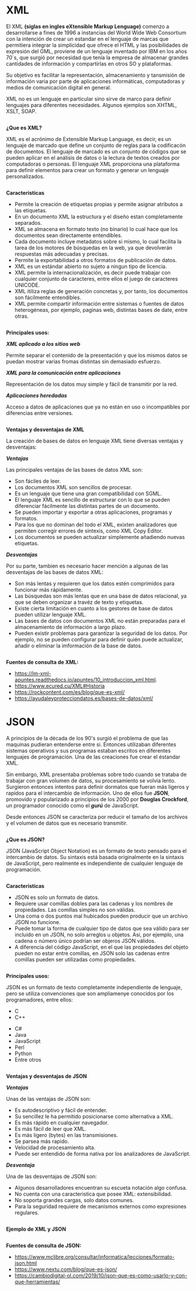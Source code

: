# XML
El XML __(siglas en ingles eXtensible Markup Lenguage)__  comenzo a desarrollarse a fines de 1996 a instancias del World Wide Web Consortium con la intención de crear un estandar en el lenguaje de marcas que permitiera integrar la simplicidad que ofrece el HTML y las posibilidades de expresión del GML, proviene de un lenguaje inventado por IBM en los años 70´s, que surgió por necesidad que tenía la empresa de almacenar grandes cantidades de información y compartirlas en otros SO y plataformas.

Su objetivo es facilitar la representación, almacenamiento y tansmisión de información varia por parte de aplicaciones informáticas, computadoras y medios de comunicación digital en general.

XML no es un lenguaje en particular sino sirve de marco para definir lenguajes para diferentes necesidades. Algunos ejemplos son XHTML, XSLT, SOAP.

<img src="https://blog.gosocket.net/wp-content/uploads/2015/03/Collection-of-XML-documents.png" alt="">

__¿Que es XML?__

XML es el acrónimo de Extensible Markup Language, es decir, es un lenguaje de marcado que define un conjunto de reglas para la codificacón de documentos.
El lenguaje de marcado es un conjunto de códigos que se pueden aplicar en el análisis de datos o la lectura de textos creados por computadoras o personas. El lenguaje XML proporciona una plataforma para definir elementos para crear un formato y generar un lenguaje personalizados.

<img src="https://tecnologia-facil.com/wp-content/uploads/2019/10/que-es-xml-1.jpg" alt="">

__Caracteristicas__

+ Permite la creación de etiquetas propias y permite asignar atributos a las etiquetas.
+ En un documento XML la estructura y el diseño estan completamente separados.
+ XML se almacena en formato texto (no binario) lo cual hace que los documentos sean directamente entendibles.
+ Cada documento incluye metadatos sobre si mismo, lo cual facilita la tarea de los motores de búsquedas en la web, ya que devolverán respuestas más adecuadas y precisas.
+ Permite la exportabilidad a otros formatos de publicación de datos.
+ XML es un estándar abierto no sujeto a ningun tipo de licencia.
+ XML permite la internacionalización, es decir puede trabajar con cualquier conjunto de caracteres, entre ellos el juego de caracteres UNICODE.
+ XML itiliza reglas de generación concretas y, por tanto, los documentos son fácilmente entendibles. 
+ XML permite compartir información entre sistemas o fuentes de datos heterogéneas, por ejemplo, paginas web, distintas bases de date, entre otras.

<img src="https://www.danysoft.com/wp-content/uploads/2018/08/XML-WEB-1-1500x430.jpg" alt="">

__Principales usos:__

__*XML aplicado a los sitios web*__

Permite separar el contenido de la presentación y que los mismos datos se puedan mostrar varias fromas distintas sin demasiado esfuerzo.

__*XML para la comunicación entre aplicaciones*__

Representación de los datos muy simple y fácil de transmitir por la red.

__*Aplicaciones heredadas*__

Acceso a datos de aplicaciones que ya no están en uso o incompatibles por diferencias entre versiones.

<img src="https://desarrolloweb.com/storage/tag_images/actual/l0Y74ZmHXhjCyoaFWL9edPW6tT07tqyyvoiLmyPU.png" alt="">

__Ventajas y desventajas de XML__

La creación de bases de datos en lenguaje XML tiene diversas ventajas y desventajas:

__*Ventajas*__

Las principales ventajas de las bases de datos XML son:

+ Son fáciles de leer.
+ Los documentos XML son sencillos de procesar.
+ Es un lenguaje que tiene una gran compatibilidad con SGML.
+ El lenguaje XML es sencillo de estructurar con lo que se pueden diferenciar fácilmente las distintas partes de un documento.
+ Se pueden importar y exportar a otras aplicaciones, programas y formatos.
+ Para los que no dominan del todo el XML, exixten analizadores que permiten corregir errores de sintexis, como XML Copy Editor.
+ Los documentos se pueden actualizar simplemente añadiendo nuevas etiquetas.

__*Desventajas*__

Por su parte, tambien es necesario hacer mención a algunas de las desventajas de las bases de datos XML:

+ Son más lentas y requieren que los datos estén comprimidos para funcionar más rápidamente.
+ Las búsquedas son más lentas que en una base de datos relacional, ya que se deben organizar a travéz de texto y etiquetas.
+ Existe cierta limitación en cuanto a los gestores de base de datos pueden utilizar lenguaje XML.
+ Las bases de datos con documentos XML no están preparadas para el almacenamiento de información a largo plazo.
+ Pueden existir problemas para garantizar la seguridad de los datos. Por ejemplo, no se pueden configurar para definir quién puede actualizar, añadir o eliminar la imformación de la base de datos.

<img src="https://ideasenlinea.com/wp-content/uploads/2021/04/abrir-archivos-xml-2.jpg" alt="">

__Fuentes de consulta de XML:__

+ https://lm-xml-apuntes.readthedocs.io/apuntes/10_introduccion_xml.html.
+ https://www.ecured.cu/XML#Historia
+ https://rockcontent.com/es/blog/que-es-xml/
+ https://ayudaleyprotecciondatos.es/bases-de-datos/xml/

# JSON
A principios de la década de los 90's surgió el problema de que las maquinas pudieran entenderse entre si. Entonces utilizaban diferentes sistemas operativos y sus programas estaban escritos en diferentes lenguajes de programación. Una de las creaciones fue crear el éstandar XML.

Sin embargo, XML presentaba problemas sobre todo cuando se trataba de trabajar con gran volumen de datos, su procesamiento se volvia lento. Surgieron entonces intentos para definir dormatos que fueran más ligeros y rapidos para el intercambio de información. Uno de ellos fue __JSON__, promovido y popularizado a principios de los 2000 por __Douglas Crockford__, un programador conocido como el __*gurú*__ de JavaScript.

Desde entonces JSON se caracteriza por reducir el tamaño de los archivos y el volumen de datos que es necesario transmitir.

<img src= "https://png.pngtree.com/png-vector/20190330/ourlarge/pngtree-json-file-document-icon-png-image_897441.jpg" alt="">

__¿Que es JSON?__

JSON (JavaScript Object Notation) es un formato de texto pensado para el intercambio de datos. Su sintaxis está basada originalmente en la sintaxis de JavaScript, pero realmente es independiente de cualquier lenguaje de programación.

<img src= "https://store-images.s-microsoft.com/image/apps.54295.14007053301936083.39ffa2e2-e36c-4fd9-8bc6-c12766a7ce38.192d8dd4-5fdc-4c9e-a0d7-599ea2b89c42" alt="">

__Caracteristicas__

+ JSON es solo un formato de datos.
+ Requiere usar comillas dobles para las cadenas y los nombres de propiedades. Las comillas simples no son válidas.
+ Una coma o dos puntos mal hubicados pueden producir que un archivo JSON no funcione.
+ Puede tomar la forma de cualquier tipo de datos que sea válido para ser incluido en un JSON, no solo arreglos u objetos. Asi, por ejemplo, una cadena o número único podrían ser objeros JSON válidos.
+ A diferencia del código JavaScript, en el que las propiedades del objeto pueden no estar entre comillas, en JSON solo las cadenas entre comillas pueden ser utilizadas como propiedades.

<img src="https://miracomosehace.com/wp-content/uploads/mch/representacion-grafica-archivo-json_14157.jpg" alt="">

__Principales usos:__

JSON es un formato de texto completamente independiente de lenguaje, pero se utiliza convenciones que son ampliamenye conocidos por los programadores, entre ellos:

+ C
+ C++
* C#
* Java
* JavaScript
* Perl
* Python
* Entre otros

<img src="https://estradawebgroup.com/ImagesUpload/json-to-c.png" alt="">

__Ventajas y desventajas de JSON__

__*Ventajas*__

Unas de las ventajas de JSON son:

+ Es autodescriptivo y fácil de entender.
+ Su sencillez le ha permitido posicionarse como alternativa a XML.
+ Es más rápido en cualquier navegador.
+ Es más fácil de leer que XML.
+ Es más ligero (bytes) en las transmisiones.
+ Se parsea más rapido.
+ Velocidad de procesamiento alta.
+ Puede ser entendido de forma nativa por los analizadores de JavaScript.

__*Desventaja*__

Una de las desventajas de JSON son:

+ Algunos desarrolladores encuentran su escueta notación algo confusa.
+ No cuenta con una caracteristica que posee XML: extensibilidad.
+ No soporta grandes cargas, solo datos comunes.
+ Para la seguridad requiere de mecanismos externos como expresiones regulares.

<img src="https://desarrolloweb.com/storage/tag_images/actual/bZFSnglVmxfBmRRLl70XSVNPJjd5Be3s2qHVsfYl.png" alt="">


__Ejemplo de XML y JSON__

<img src="https://duenaslerin.com/pmdm/imgs/json-vs-xml.png" alt="">


__Fuentes de consulta de JSON:__

+ https://www.mclibre.org/consultar/informatica/lecciones/formato-json.html
+ https://www.nextu.com/blog/que-es-json/
+ https://cambiodigital-ol.com/2019/10/json-que-es-como-usarlo-y-con-que-herramientas/

